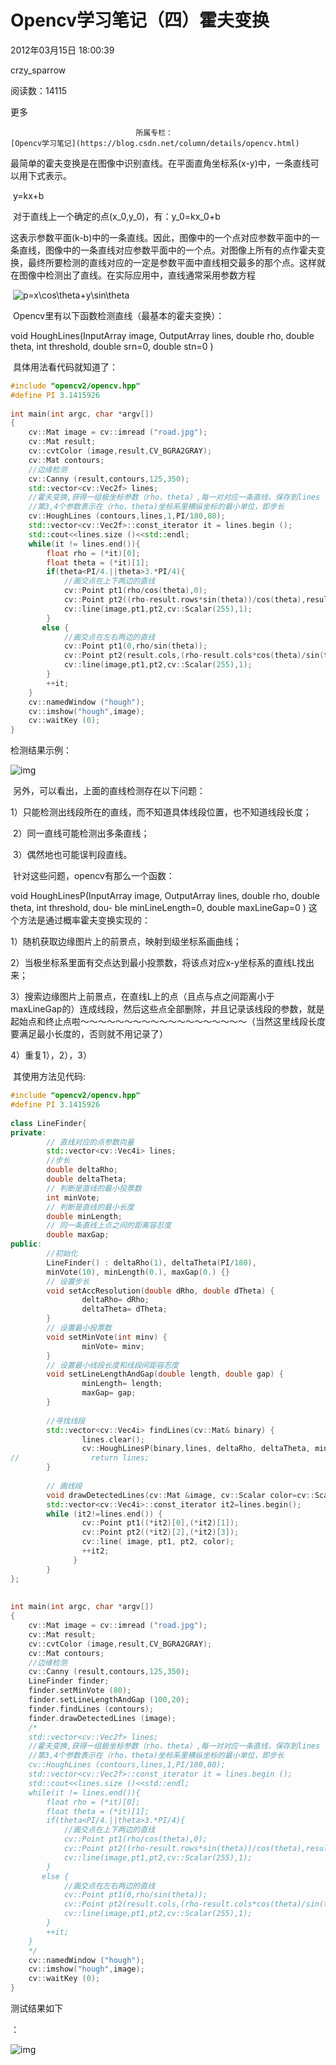 # Opencv学习笔记（四）霍夫变换

2012年03月15日 18:00:39

crzy_sparrow

阅读数：14115

更多

 								所属专栏： 																[Opencv学习笔记](https://blog.csdn.net/column/details/opencv.html) 																 							

 									

 最简单的霍夫变换是在图像中识别直线。在平面直角坐标系(x-y)中，一条直线可以用下式表示。

​      y=kx+b

​      对于直线上一个确定的点(x_0,y_0)，有：y_0=kx_0+b

​       这表示参数平面(k-b)中的一条直线。因此，图像中的一个点对应参数平面中的一条直线，图像中的一条直线对应参数平面中的一个点。对图像上所有的点作霍夫变换，最终所要检测的直线对应的一定是参数平面中直线相交最多的那个点。这样就在图像中检测出了直线。在实际应用中，直线通常采用参数方程



​        ![p=x\cos\theta+y\sin\theta](http://upload.wikimedia.org/wikipedia/zh/math/8/c/5/8c5f742b64fba2ba48e675d38e572c1e.png)

​    Opencv里有以下函数检测直线（最基本的霍夫变换）：

void HoughLines(InputArray image, OutputArray lines, double rho, double theta, int threshold, double srn=0, double stn=0 )

​    具体用法看代码就知道了：

  

```cpp
#include "opencv2/opencv.hpp"
#define PI 3.1415926
 
int main(int argc, char *argv[])
{
    cv::Mat image = cv::imread ("road.jpg");
    cv::Mat result;
    cv::cvtColor (image,result,CV_BGRA2GRAY);
    cv::Mat contours;
    //边缘检测
    cv::Canny (result,contours,125,350);
    std::vector<cv::Vec2f> lines;
    //霍夫变换,获得一组极坐标参数（rho，theta）,每一对对应一条直线，保存到lines
    //第3,4个参数表示在（rho，theta)坐标系里横纵坐标的最小单位，即步长
    cv::HoughLines (contours,lines,1,PI/180,80);
    std::vector<cv::Vec2f>::const_iterator it = lines.begin ();
    std::cout<<lines.size ()<<std::endl;
    while(it != lines.end()){
        float rho = (*it)[0];
        float theta = (*it)[1];
        if(theta<PI/4.||theta>3.*PI/4){
            //画交点在上下两边的直线
            cv::Point pt1(rho/cos(theta),0);
            cv::Point pt2((rho-result.rows*sin(theta))/cos(theta),result.rows);
            cv::line(image,pt1,pt2,cv::Scalar(255),1);
        }
       else {
            //画交点在左右两边的直线
            cv::Point pt1(0,rho/sin(theta));
            cv::Point pt2(result.cols,(rho-result.cols*cos(theta)/sin(theta)));
            cv::line(image,pt1,pt2,cv::Scalar(255),1);
        }
        ++it;
    }
    cv::namedWindow ("hough");
    cv::imshow("hough",image);
    cv::waitKey (0);
}
```

检测结果示例：



![img](http://hi.csdn.net/attachment/201203/15/0_1331805815ylDF.gif)



​    另外，可以看出，上面的直线检测存在以下问题：

​    1）只能检测出线段所在的直线，而不知道具体线段位置，也不知道线段长度；

​    2）同一直线可能检测出多条直线；

​    3）偶然地也可能误判段直线。

​    针对这些问题，opencv有那么一个函数：

void HoughLinesP(InputArray image, OutputArray lines, double rho, double theta, int threshold, dou-
 ble minLineLength=0, double maxLineGap=0 )
 这个方法是通过概率霍夫变换实现的：



1）随机获取边缘图片上的前景点，映射到级坐标系画曲线；

2）当极坐标系里面有交点达到最小投票数，将该点对应x-y坐标系的直线L找出来；

3）搜索边缘图片上前景点，在直线L上的点（且点与点之间距离小于maxLineGap的）连成线段，然后这些点全部删除，并且记录该线段的参数，就是起始点和终止点啦～～～～～～～～～～～～～～～～～～～（当然这里线段长度要满足最小长度的，否则就不用记录了）

4）重复1），2），3）

​    其使用方法见代码:

   

```cpp
#include "opencv2/opencv.hpp"
#define PI 3.1415926
 
class LineFinder{
private:
        // 直线对应的点参数向量
        std::vector<cv::Vec4i> lines;
        //步长
        double deltaRho;
        double deltaTheta;
        // 判断是直线的最小投票数
        int minVote;
        // 判断是直线的最小长度
        double minLength;
        // 同一条直线上点之间的距离容忍度
        double maxGap;
public:
        //初始化
        LineFinder() : deltaRho(1), deltaTheta(PI/180),
        minVote(10), minLength(0.), maxGap(0.) {}
        // 设置步长
        void setAccResolution(double dRho, double dTheta) {
                deltaRho= dRho;
                deltaTheta= dTheta;
        }
        // 设置最小投票数
        void setMinVote(int minv) {
                minVote= minv;
        }
        // 设置最小线段长度和线段间距容忍度
        void setLineLengthAndGap(double length, double gap) {
                minLength= length;
                maxGap= gap;
        }
 
        //寻找线段
        std::vector<cv::Vec4i> findLines(cv::Mat& binary) {
                lines.clear();
                cv::HoughLinesP(binary,lines, deltaRho, deltaTheta, minVote,minLength, maxGap);
//                return lines;
        }
 
        // 画线段
        void drawDetectedLines(cv::Mat &image, cv::Scalar color=cv::Scalar(255,255,255)) {
        std::vector<cv::Vec4i>::const_iterator it2=lines.begin();
        while (it2!=lines.end()) {
                cv::Point pt1((*it2)[0],(*it2)[1]);
                cv::Point pt2((*it2)[2],(*it2)[3]);
                cv::line( image, pt1, pt2, color);
                ++it2;
              }
        }
};
 
 
int main(int argc, char *argv[])
{
    cv::Mat image = cv::imread ("road.jpg");
    cv::Mat result;
    cv::cvtColor (image,result,CV_BGRA2GRAY);
    cv::Mat contours;
    //边缘检测
    cv::Canny (result,contours,125,350);
    LineFinder finder;
    finder.setMinVote (80);
    finder.setLineLengthAndGap (100,20);
    finder.findLines (contours);
    finder.drawDetectedLines (image);
    /*
    std::vector<cv::Vec2f> lines;
    //霍夫变换,获得一组极坐标参数（rho，theta）,每一对对应一条直线，保存到lines
    //第3,4个参数表示在（rho，theta)坐标系里横纵坐标的最小单位，即步长
    cv::HoughLines (contours,lines,1,PI/180,80);
    std::vector<cv::Vec2f>::const_iterator it = lines.begin ();
    std::cout<<lines.size ()<<std::endl;
    while(it != lines.end()){
        float rho = (*it)[0];
        float theta = (*it)[1];
        if(theta<PI/4.||theta>3.*PI/4){
            //画交点在上下两边的直线
            cv::Point pt1(rho/cos(theta),0);
            cv::Point pt2((rho-result.rows*sin(theta))/cos(theta),result.rows);
            cv::line(image,pt1,pt2,cv::Scalar(255),1);
        }
       else {
            //画交点在左右两边的直线
            cv::Point pt1(0,rho/sin(theta));
            cv::Point pt2(result.cols,(rho-result.cols*cos(theta)/sin(theta)));
            cv::line(image,pt1,pt2,cv::Scalar(255),1);
        }
        ++it;
    }
    */
    cv::namedWindow ("hough");
    cv::imshow("hough",image);
    cv::waitKey (0);
}
```

测试结果如下

： 



![img](http://hi.csdn.net/attachment/201203/15/0_13318079100Kr0.gif)